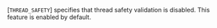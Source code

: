 [`THREAD_SAFETY`] specifies that
thread safety validation is disabled.
This feature is enabled by default.
